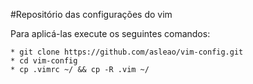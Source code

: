 #Repositório das configurações do vim

Para aplicá-las execute os seguintes comandos:

    * git clone https://github.com/asleao/vim-config.git
    * cd vim-config
    * cp .vimrc ~/ && cp -R .vim ~/
